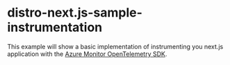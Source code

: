 # distro-next.js-sample-instrumentation

This example will show a basic implementation of instrumenting you next.js application with the [Azure Monitor OpenTelemetry SDK](https://github.com/Azure/azure-sdk-for-js/tree/main/sdk/monitor/monitor-opentelemetry).
